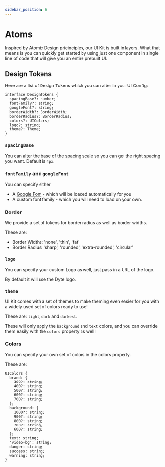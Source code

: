 ```yaml
---
sidebar_position: 6
---
```


# Atoms

Inspired by Atomic Design pricinciples, our UI Kit is built in layers. What that means is you can quickly get started by using just one component in single line of code that will give you an entire prebuilt UI.

## Design Tokens

Here are a list of Design Tokens which you can alter in your UI Config:

```tsx
interface DesignTokens {
  spacingBase?: number;
  fontFamily?: string;
  googleFont?: string;
  borderWidth?: BorderWidth;
  borderRadius?: BorderRadius;
  colors?: UIColors;
  logo?: string;
  theme?: Theme;
}
```

### `spacingBase`

You can alter the base of the spacing scale so you can get the right spacing you want. Default is `4px`.

### `fontFamily` and `googleFont`

You can specify either

- A [Google Font](https://fonts.google.com) - which will be loaded automatically for you
- A custom font family - which you will need to load on your own.

### Border

We provide a set of tokens for border radius as well as border widths.

These are:

- Border Widths: 'none', 'thin', 'fat'
- Border Radius: 'sharp', 'rounded', 'extra-rounded', 'circular'

### `logo`

You can specify your custom Logo as well, just pass in a URL of the logo.

By default it will use the Dyte logo.

### `theme`

UI Kit comes with a set of themes to make theming even easier for you with a widely used set of colors ready to use!

These are: `light`, `dark` and `darkest`.

These will only apply the `background` and `text` colors, and you can override them easily with the `colors` property as well!

### Colors

You can specify your own set of colors in the colors property.

These are:

```tsx
UIColors {
  brand: {
    300?: string;
    400?: string;
    500?: string;
    600?: string;
    700?: string;
  };
  background: {
    1000?: string;
    900?: string;
    800?: string;
    700?: string;
    600?: string;
  };
  text: string;
  'video-bg': string;
  danger: string;
  success: string;
  warning: string;
}
```
